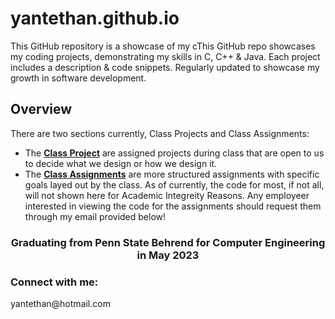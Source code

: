 # yantethan.github.io
This GitHub repository is a showcase of my cThis GitHub repo showcases my coding projects, demonstrating my skills in C, C++ &amp; Java. Each project includes a description &amp; code snippets. Regularly updated to showcase my growth in software development.

## Overview
There are two sections currently, Class Projects and Class Assignments:
- The [**Class Project**]() are assigned projects during class that are open to us to decide what we design or how we design it.  
- The [**Class Assignments**]() are more structured assignments with specific goals layed out by the class.  As of currently, the code for most, if not all, will not shown here for Academic Integreity Reasons.  Any employeer interested in viewing the code for the assignments should request them through my email provided below!

<h3 align="center">Graduating from Penn State Behrend for Computer Engineering in May 2023</h3>

<h3 align="left">Connect with me:</h3>
<p align="left">yantethan@hotmail.com
</p>
